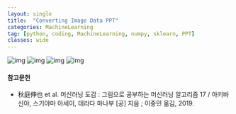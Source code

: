 ```yaml
---
layout: single
title:  "Converting Image Data PPT"
categories: MachineLearning
tag: [python, coding, MachineLearning, numpy, sklearn, PPT]
classes: wide
---
```


![img](/images/2022-09-03-Converting_Image_Data_PPT/슬라이드1.JPG)
![img](/images/2022-09-03-Converting_Image_Data_PPT/슬라이드2.JPG)
![img](/images/2022-09-03-Converting_Image_Data_PPT/슬라이드3.JPG)
![img](/images/2022-09-03-Converting_Image_Data_PPT/슬라이드4.JPG)

#### 참고문헌

- 秋庭伸也 et al. 머신러닝 도감 : 그림으로 공부하는 머신러닝 알고리즘 17 / 아키바 신야, 스기야마 아세이, 데라다 마나부 [공] 지음 ; 이중민 옮김, 2019.

